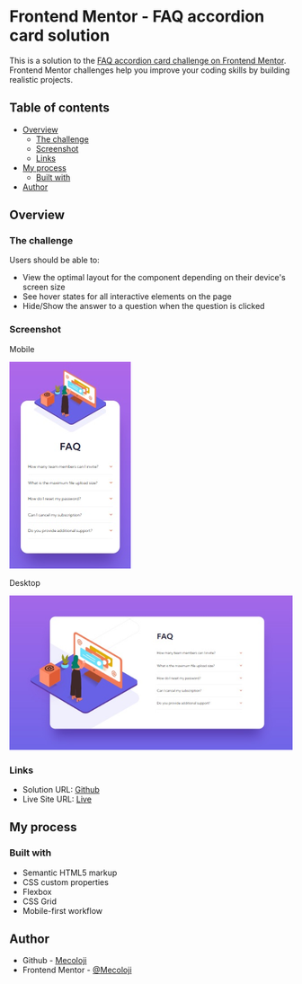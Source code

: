 # Frontend Mentor - FAQ accordion card solution

This is a solution to the [FAQ accordion card challenge on Frontend Mentor](https://www.frontendmentor.io/challenges/faq-accordion-card-XlyjD0Oam). Frontend Mentor challenges help you improve your coding skills by building realistic projects.

## Table of contents

- [Overview](#overview)
  - [The challenge](#the-challenge)
  - [Screenshot](#screenshot)
  - [Links](#links)
- [My process](#my-process)
  - [Built with](#built-with)
- [Author](#author)

## Overview

### The challenge

Users should be able to:

- View the optimal layout for the component depending on their device's screen size
- See hover states for all interactive elements on the page
- Hide/Show the answer to a question when the question is clicked

### Screenshot

Mobile

![](./screenshot/mobile_screenshot.jpg)

Desktop

![](./screenshot/desktop_screenshot.jpg)

### Links

- Solution URL: [Github](https://github.com/Mecoloji/FAQ-Accordion-Card)
- Live Site URL: [Live](https://mecoloji.github.io/FAQ-Accordion-Card/)

## My process

### Built with

- Semantic HTML5 markup
- CSS custom properties
- Flexbox
- CSS Grid
- Mobile-first workflow

## Author

- Github - [Mecoloji](https://github.com/Mecoloji)
- Frontend Mentor - [@Mecoloji](https://www.frontendmentor.io/profile/Mecoloji)
